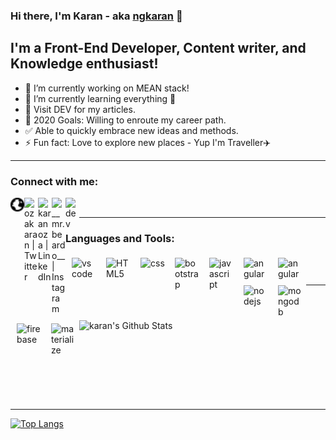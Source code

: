 ### Hi there, I'm Karan - aka [ngkaran][website] 👋

## I'm a Front-End Developer, Content writer, and Knowledge enthusiast!

- 🔭 I’m currently working on MEAN stack!
- 🌱 I’m currently learning everything 🤣
- 📝 Visit DEV for my articles.
- 🥅 2020 Goals: Willing to enroute my career path.
- ✅ Able to quickly embrace new ideas and methods.
- ⚡ Fun fact: Love to explore new places - Yup I'm Traveller✈️

---

### Connect with me:

[<img align="left" alt="ngkaran.com" width="22px" src="https://raw.githubusercontent.com/iconic/open-iconic/master/svg/globe.svg" />][website]
[<img align="left" alt="ozakaran | Twitter" width="22px" src="https://cdn.jsdelivr.net/npm/simple-icons@v3/icons/twitter.svg" />][twitter]
[<img align="left" alt="karanoza | LinkedIn" width="22px" src="https://cdn.jsdelivr.net/npm/simple-icons@v3/icons/linkedin.svg" />][linkedin]
[<img align="left" alt="__mr.beardo__ | Instagram" width="22px" src="https://cdn.jsdelivr.net/npm/simple-icons@v3/icons/instagram.svg" />][instagram]
[<img align="left" alt="dev" width="22px" src="https://cdn.worldvectorlogo.com/logos/devto.svg" />][devblog]

<br />

---

### Languages and Tools:

[<img  align="left" style="margin-left: 5px; display: inline-block; padding: 5px;" alt="vs code" title="vscode"  src="https://upload.wikimedia.org/wikipedia/commons/thumb/9/9a/Visual_Studio_Code_1.35_icon.svg/1024px-Visual_Studio_Code_1.35_icon.svg.png" width="40px" >](https://code.visualstudio.com/)
[<img  align="left" style="margin-left: 5px; display: inline-block; padding: 5px;" alt="HTML5" title="HTML5"  src="https://upload.wikimedia.org/wikipedia/commons/thumb/6/61/HTML5_logo_and_wordmark.svg/512px-HTML5_logo_and_wordmark.svg.png" width="40px"  >](https://code.visualstudio.com/)
[<img  align="left" style="margin-left: 5px; display: inline-block; padding: 5px;" alt="css" title="css"  src="https://cdn.iconscout.com/icon/free/png-512/css3-9-1175237.png" width="40px"  >](https://code.visualstudio.com/)
[<img  align="left" style="margin-left: 5px; display: inline-block; padding: 5px;" alt="bootstrap" title="bootstrap"  src="https://upload.wikimedia.org/wikipedia/commons/thumb/b/b2/Bootstrap_logo.svg/1024px-Bootstrap_logo.svg.png" width="40px"  >](https://code.visualstudio.com/)
[<img  align="left" style="margin-left: 5px; display: inline-block; padding: 5px;" alt="javascript" title="javascript"  src="https://cdn.worldvectorlogo.com/logos/javascript.svg" width="40px"  >](https://code.visualstudio.com/)
[<img  align="left" style="margin-left: 5px; display: inline-block; padding: 5px;" alt="angular" title="angular"  src="https://cdn.iconscout.com/icon/free/png-256/typescript-1174965.png" width="40px"  >](https://code.visualstudio.com/)
[<img  align="left" style="margin-left: 5px; display: inline-block; padding: 5px;" alt="angular" title="angular"  src="https://angular.io/assets/images/logos/angular/angular.png" width="40px"  >](https://code.visualstudio.com/)
[<img  align="left" style="margin-left: 5px; display: inline-block; padding: 5px;" alt="nodejs" title="nodejs"  src="https://icon-library.com/images/node-js-icon/node-js-icon-8.jpg" width="40px"  >](https://code.visualstudio.com/)
[<img  align="left" style="margin-left: 5px; display: inline-block; padding: 5px;" alt="mongodb" title="mongodb"  src="https://encrypted-tbn0.gstatic.com/images?q=tbn%3AANd9GcQTIVWXqfXCp4a2GzVEJF-1mFitkeyF_NGmrA&usqp=CAU" width="40px"  >](https://code.visualstudio.com/)
[<img  align="left" style="margin-left: 5px; display: inline-block; padding: 5px;" alt="firebase" title="firebase"  src="https://www.iconninja.com/files/634/988/972/google-firebase-icon.svg" width="40px"  >](https://code.visualstudio.com/)
[<img  align="left" style="margin-left: 5px; display: inline-block; padding: 5px;" alt="materialize" title="materialize"  src="https://colinstodd.com/images/posts/matcss-min.png" width="40px"  >](https://code.visualstudio.com/)

<br />
<br />

---

<img align="left" alt="karan's Github Stats" src="https://github-readme-stats.codestackr.vercel.app/api?username=karanoza&show_icons=true&hide_border=true" />

<br />
<br />
<br />
<br />
<br />
<br />
<br />
<br />
<br />
<br />

---

[![Top Langs](https://github-readme-stats.vercel.app/api/top-langs/?username=karanoza&layout=compact&theme=radical)](https://github.com/anuraghazra/github-readme-stats)

[website]: https://ngkaran.com
[twitter]: https://twitter.com/OzaKaran
[instagram]: https://instagram.com/__mr.beardo__
[linkedin]: https://linkedin.com/in/karanoza
[devblog]: https://dev.to/ozakaran
